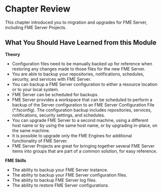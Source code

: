 # Chapter Review #

This chapter introduced you to migration and upgrades for FME Server, including FME Server Projects.

## What You Should Have Learned from this Module ##

**Theory**

- Configuration files need to be manually backed up for reference when restoring any changes made to those files for the new FME Server.
- You are able to backup your repositories, notifications, schedules, security, and services with FME Server.
- You can backup a FME Server configuration to either a resource location or to your local system.
- FME Server can be scheduled for backups.
- FME Server provides a workspace that can be scheduled to perform a backup of the Server configuration to an FME Server Configuration File (\*.fsconfig). The configuration backup includes repositories, services, notifications, security settings, and schedules.
- You can upgrade FME Server to a second machine, using a different host name or by using the same host name, or by upgrading in-place, on the same machine.
- It is possible to upgrade only the FME Engines for additional functionality of FME Server.
- FME Server Projects are great for bringing together several FME Server items into groups that are part of a common solution, for easy reference.

**FME Skills**

- The ability to backup your FME Server instance.
- The ability to backup your FME Server configuration files.
- The ability to backup FME Server log files.
- The ability to restore FME Server configurations.
